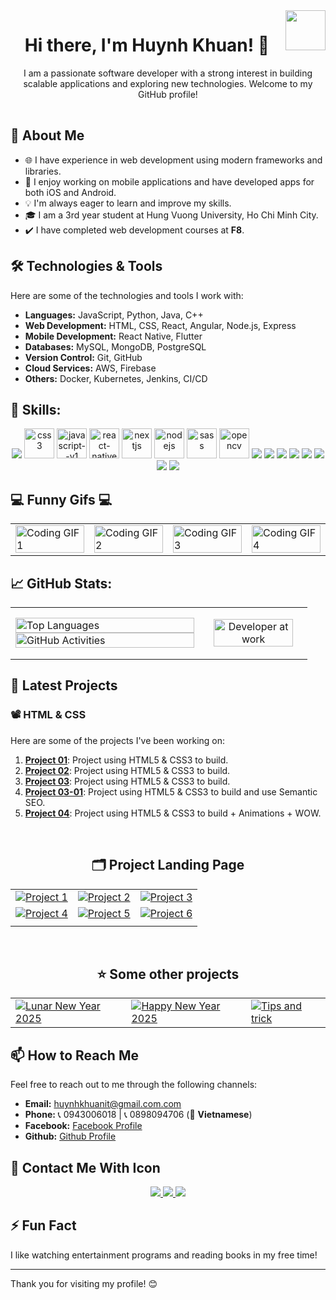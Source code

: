 <img align="right" width="64" src="https://github.com/huynhkhuanit.png" />

<h1 align="center">Hi there, I'm Huynh Khuan! 👋</h1>
<p align="center">
  <p align="center">I am a passionate software developer with a strong interest in building scalable applications and exploring new technologies. Welcome to my GitHub profile!</p>
</p>

<img src="https://media4.giphy.com/media/v1.Y2lkPTc5MGI3NjExMWllbmRocDE1dTY2djhkY3pxcnJtYzljcGtnODNpN3AzdG16Y2xzMSZlcD12MV9pbnRlcm5hbF9naWZfYnlfaWQmY3Q9Zw/emySgWo0iBKWqni1wR/giphy.gif" alt="Loading" width="100%" height="2" />

## 🚀 About Me

- 🌐 I have experience in web development using modern frameworks and libraries.
- 📱 I enjoy working on mobile applications and have developed apps for both iOS and Android.
- 💡 I'm always eager to learn and improve my skills.
- 🎓 I am a 3rd year student at Hung Vuong University, Ho Chi Minh City.
- ✔️ I have completed web development courses at **F8**.

## 🛠️ Technologies & Tools

Here are some of the technologies and tools I work with:

- **Languages:** JavaScript, Python, Java, C++
- **Web Development:** HTML, CSS, React, Angular, Node.js, Express
- **Mobile Development:** React Native, Flutter
- **Databases:** MySQL, MongoDB, PostgreSQL
- **Version Control:** Git, GitHub
- **Cloud Services:** AWS, Firebase
- **Others:** Docker, Kubernetes, Jenkins, CI/CD

## 🏫 Skills:
<p align="center">
  <img src="https://img.icons8.com/pulsar-gradient/48/html-5.png"/>
  <img width="48" height="48" src="https://img.icons8.com/fluency/48/css3.png" alt="css3"/>
  <img width="48" height="48" src="https://img.icons8.com/color/48/javascript--v1.png" alt="javascript--v1"/>
  <img width="48" height="48" src="https://img.icons8.com/nolan/64/react-native.png" alt="react-native"/>
  <img width="48" height="48" src="https://img.icons8.com/nolan/64/nextjs.png" alt="nextjs"/>
  <img width="48" height="48" src="https://img.icons8.com/color/48/nodejs.png" alt="nodejs"/>
  <img width="48" height="48" src="https://img.icons8.com/color/48/sass.png" alt="sass"/>
  <img src="https://www.vectorlogo.zone/logos/opencv/opencv-icon.svg" alt="opencv" width="48" height="48"/> 
  <img src="https://img.icons8.com/color/48/000000/microsoft-sql-server.png"/>
  <img src="https://img.icons8.com/color/48/000000/mysql-logo.png"/>
  <img src="https://img.icons8.com/color/48/000000/mongodb.png"/>
  <img src="https://img.icons8.com/fluent/48/000000/matlab.png"/>
  <img src="https://img.icons8.com/color/48/000000/git.png"/>
  <img src="https://img.icons8.com/color/48/000000/github-2.png"/>
  <img src="https://img.icons8.com/color/48/000000/visual-studio-code-2019.png"/>
  <img src="https://img.icons8.com/color/48/null/visual-studio--v2.png"/>

</p>


<h2>💻 Funny Gifs 💻</h2>

<table style="width: 100%; table-layout: fixed;">
  <tr>
    <td>
      <img src="https://media.giphy.com/media/VTtANKl0beDFQRLDTh/giphy.gif" alt="Coding GIF 1" style="width: 100%; height: auto;">
    </td>
    <td>
      <img src="https://media.giphy.com/media/qgQUggAC3Pfv687qPC/giphy.gif" alt="Coding GIF 2" style="width: 100%; height: auto;">
    </td>
    <td>
      <img src="https://media.giphy.com/media/RbDKaczqWovIugyJmW/giphy.gif" alt="Coding GIF 3" style="width: 100%; height: auto;">
    </td>
    <td>
      <img src="https://media.giphy.com/media/LMcB8XospGZO8UQq87/giphy.gif" alt="Coding GIF 4" style="width: 100%; height: auto;">
    </td>
  </tr>
</table>


## 📈 GitHub Stats:
<table style="width:100%;">
  <tr>
    <td>
      <img src="https://github-readme-stats.vercel.app/api/top-langs/?username=huynhkhuanit&theme=vue-dark&layout=compact&hide=CSS&langs_count=10&custom_title=🌐%20Top%20Languages&cache_seconds=60" alt="Top Languages" width="100%"/>
      <img src="https://github-readme-stats.vercel.app/api?username=huynhkhuanit&theme=onedark&show_icons=true&count_private=true&include_all_commits=true&custom_title=🚀%20GitHub%20Activities&cache_seconds=60" alt="GitHub Activities" width="100%"/>
    </td>
    <td>
      <p align="center"> 
        <img src="https://cdn.dribbble.com/users/1059583/screenshots/4171367/coding-freak.gif" alt="Developer at work" width="90%"/>
      </p>
    </td>
  </tr>
</table>


## 🌱 Latest Projects

### 📽️ HTML & CSS

Here are some of the projects I've been working on:

1. **[Project 01](https://huynhkhuanit.github.io/f8-htmlcss-project-01/)**: Project using HTML5 & CSS3 to build.
2. **[Project 02](https://huynhkhuanit.github.io/f8-htmlcss-project-02/)**: Project using HTML5 & CSS3 to build.
3. **[Project 03](https://huynhkhuanit.github.io/f8-htmlcss-project-03/)**: Project using HTML5 & CSS3 to build.
4. **[Project 03-01](https://huynhkhuanit.github.io/f8-htmlcss-project-03-01/)**: Project using HTML5 & CSS3 to build and use Semantic SEO.
5. **[Project 04](https://huynhkhuanit.github.io/f8-htmlcss-project-04/)**: Project using HTML5 & CSS3 to build + Animations + WOW.

<br>

<h2 align="center">🗂️ Project Landing Page</h2> 

<table>
  <tr>
    <td>
      <a href="https://github.com/huynhkhuanit/f8-htmlcss-project-01">
        <img src="https://github-readme-stats.vercel.app/api/pin/?username=huynhkhuanit&repo=f8-htmlcss-project-01&theme=radical&cache_seconds=60" alt="Project 1">
      </a>
    </td>
    <td>
      <a href="https://github.com/huynhkhuanit/f8-htmlcss-project-02">
        <img src="https://github-readme-stats.vercel.app/api/pin/?username=huynhkhuanit&repo=f8-htmlcss-project-02&theme=tokyonight&cache_seconds=60" alt="Project 2">
      </a>
    </td>
    <td>
      <a href="https://github.com/huynhkhuanit/f8-htmlcss-project-03">
        <img src="https://github-readme-stats.vercel.app/api/pin/?username=huynhkhuanit&repo=f8-htmlcss-project-03&theme=merko&cache_seconds=60" alt="Project 3">
      </a>
    </td>
  </tr>
  <tr>
    <td>
      <a href="https://github.com/huynhkhuanit/f8-htmlcss-project-03-01">
        <img src="https://github-readme-stats.vercel.app/api/pin/?username=huynhkhuanit&repo=f8-htmlcss-project-03-01&theme=gruvbox&cache_seconds=60" alt="Project 4">
      </a>
    </td>
    <td>
      <a href="https://github.com/huynhkhuanit/f8-htmlcss-project-04">
        <img src="https://github-readme-stats.vercel.app/api/pin/?username=huynhkhuanit&repo=f8-htmlcss-project-04&theme=onedark&cache_seconds=60" alt="Project 5">
      </a>
    </td>
    <td>
      <a href="https://github.com/huynhkhuanit/f8-htmlcss-project-05">
        <img src="https://github-readme-stats.vercel.app/api/pin/?username=huynhkhuanit&repo=f8-htmlcss-project-05&theme=vue-dark&cache_seconds=60" alt="Project 6">
      </a>
    </td>
  </tr>
  <tr>
    <td></td>
    <td></td>
    <td></td>
  </tr>
</table>

<br>

<h2 align="center">⭐ Some other projects</h2> 

<table>
  <tr>
    <td>
      <a href="https://huynhkhuanit.github.io/lunar-new-year-2025/">
        <img src="https://github-readme-stats.vercel.app/api/pin/?username=huynhkhuanit&repo=lunar-new-year-2025&theme=radical&cache_seconds=60" alt="Lunar New Year 2025">
      </a>
    </td>
    <td>
      <a href="https://huynhkhuanit.github.io/happy-new-year/">
        <img src="https://github-readme-stats.vercel.app/api/pin/?username=huynhkhuanit&repo=happy-new-year&theme=radical&cache_seconds=60" alt="Happy New Year 2025">
      </a>
    </td>
    <td>
      <a href="https://huynhkhuanit.github.io/tips-and-trick/">
        <img src="https://github-readme-stats.vercel.app/api/pin/?username=huynhkhuanit&repo=tips-and-trick&theme=tokyonight&cache_seconds=60" alt="Tips and trick">
      </a>
    </td>
  </tr>
</table>

## 📫 How to Reach Me

Feel free to reach out to me through the following channels:

- **Email:** [huynhkhuanit@gmail.com.com](mailto:huynhkhuanit@gmail.com)
- **Phone:** 📞 0943006018 | 📞 0898094706 (📂 **Vietnamese**)
- **Facebook:** [Facebook Profile](https://www.facebook.com/huynhkhuanit/)
- **Github:** [Github Profile](https://github.com/huynhkhuanit)


## 📶 Contact Me With Icon 
<p align="center">
  <a href="https://www.facebook.com/huynhkhuanit/" alt="Facebook">
    <img src="https://img.icons8.com/fluent/48/000000/facebook-new.png" target="_blank" />
  </a> 
  <a href="https://github.com/huynhkhuanit" alt="Github">
    <img src="https://img.icons8.com/fluent/48/000000/github.png"/>
  </a> 
  <a href="mailto:huynhkhuanit@gmail.com" alt="Email">
    <img src="https://img.icons8.com/fluent/48/000000/mailing.png"/>
  </a>
</p>


## ⚡ Fun Fact

I like watching entertainment programs and reading books in my free time!

---

Thank you for visiting my profile! 😊
